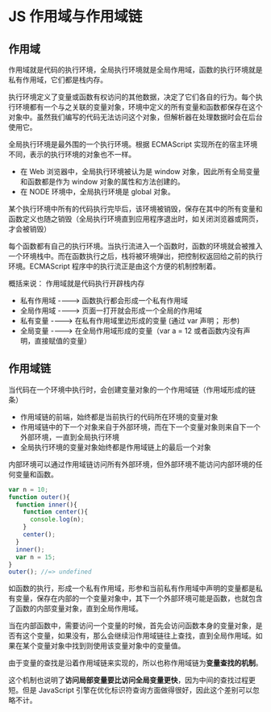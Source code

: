 # JS 作用域与作用域链

## 作用域

作用域就是代码的执行环境，全局执行环境就是全局作用域，函数的执行环境就是私有作用域，它们都是栈内存。

执行环境定义了变量或函数有权访问的其他数据，决定了它们各自的行为。每个执行环境都有一个与之关联的变量对象，环境中定义的所有变量和函数都保存在这个对象中。虽然我们编写的代码无法访问这个对象，但解析器在处理数据时会在后台使用它。

全局执行环境是最外围的一个执行环境。根据 ECMAScript 实现所在的宿主环境不同，表示的执行环境的对象也不一样。

- 在 Web 浏览器中，全局执行环境被认为是 window 对象，因此所有全局变量和函数都是作为 window 对象的属性和方法创建的。
- 在 NODE 环境中，全局执行环境是 global 对象。

某个执行环境中所有的代码执行完毕后，该环境被销毁，保存在其中的所有变量和函数定义也随之销毁（全局执行环境直到应用程序退出时，如关闭浏览器或网页，才会被销毁）

每个函数都有自己的执行环境。当执行流进入一个函数时，函数的环境就会被推入一个环境栈中。而在函数执行之后，栈将被环境弹出，把控制权返回给之前的执行环境。ECMAScript 程序中的执行流正是由这个方便的机制控制着。

概括来说：
作用域就是代码执行开辟栈内存

- 私有作用域 ----> 函数执行都会形成一个私有作用域
- 全局作用域 ----> 页面一打开就会形成一个全局的作用域
- 私有变量 ----> 在私有作用域里边形成的变量 (通过 var 声明； 形参)
- 全局变量 ----> 在全局作用域形成的变量（var a = 12 或者函数内没有声明，直接赋值的变量）

## 作用域链

当代码在一个环境中执行时，会创建变量对象的一个作用域链（作用域形成的链条）

- 作用域链的前端，始终都是当前执行的代码所在环境的变量对象
- 作用域链中的下一个对象来自于外部环境，而在下一个变量对象则来自下一个外部环境，一直到全局执行环境
- 全局执行环境的变量对象始终都是作用域链上的最后一个对象

内部环境可以通过作用域链访问所有外部环境，但外部环境不能访问内部环境的任何变量和函数。

```js
var n = 10;
function outer(){
  function inner(){
    function center(){
      console.log(n);
    }
    center();
  }
  inner();
  var n = 15;
}
outer(); //=> undefined
```

如函数的执行，形成一个私有作用域，形参和当前私有作用域中声明的变量都是私有变量，保存在内部的一个变量对象中，其下一个外部环境可能是函数，也就包含了函数的内部变量对象，直到全局作用域。

当在内部函数中，需要访问一个变量的时候，首先会访问函数本身的变量对象，是否有这个变量，如果没有，那么会继续沿作用域链往上查找，直到全局作用域。如果在某个变量对象中找到则使用该变量对象中的变量值。

由于变量的查找是沿着作用域链来实现的，所以也称作用域链为**变量查找的机制**。

这个机制也说明了**访问局部变量要比访问全局变量更快**，因为中间的查找过程更短。但是 JavaScript 引擎在优化标识符查询方面做得很好，因此这个差别可以忽略不计。

